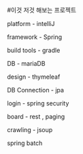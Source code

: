 #이것 저것 해보는 프로젝트



platform - intelliJ



framework - Spring



build tools - gradle



DB - mariaDB


design - thymeleaf


DB Connection - jpa


login - spring security


board - rest , paging


crawling - jsoup


spring batch

